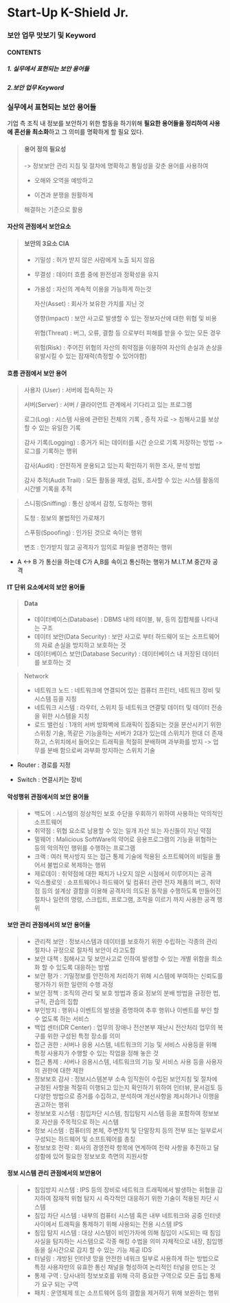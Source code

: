 # Start-Up K-Shield Jr.

### 보안 업무 맛보기 및 Keyword 



#### CONTENTS 

##### 1. 실무에서 표현되는 보안 용어들 

##### 2.보안 업무 Keyword





### 실무에서 표현되는 보안 용어들

기업 측 조직 내 정보를 보안하기 위한 할동을 하기위해 **필요한 용어들을 정리하여 사용에 혼선을 최소화**하고 그 의미를 명확하게 할 필요 있다.



> #### 용어 정의 필요성
>
> -> 정보보안 관리 지침 및 절차에 명확하고 통일성을 갖춘 용어를 사용하여 
>
> - 오해와 오역을 예방하고 
>
> - 이견과 분쟁을 원활하게 
>
> 해결하는 기준으로 활용



#### 자산의 관점에서 보안요소 

> #### 보안의 3요소 CIA
>
> - 기밀성 : 허가 받지 않은 사람에게 노출 되지 않음 
>
> - 무결성 : 데이터 흐름 중에 완전성과 정확성을 유지
>
> - 가용성 : 자신의 계속적 이용을 가능하게 하는것 
>
>   자산(Asset) : 회사가 보유한 가치를 지닌 것 
>
>   영향(Impact) : 보안 사고로 발생할 수 있는 정보자산에 대한 위협 및 비용
>
>   위협(Threat) : 버그, 오류, 결함 등 으로부터 피해를 받을 수 있는 모든 경우
>
>   위험(Risk) : 주어진 위협의 자산의 취약점을 이용하여 자산의 손실과 손상을 유발시킬 수 있는 잠재력(측정할 수 있어야함)



#### 흐름 관점에서 보안 용어

> 사용자 (User) : 서버에 접속하는 자 
>
> 서버(Server) : 서버 / 클라이언트 관계에서 기다리고 있는 프로그램
>
> 로그(Log) : 시스템 사용에 관련된 전체의 기록 , 증적 자료 -> 침해사고를 보상할 수 있는 유일한 기록  
>
> 감사 기록(Logging) : 증거가 되는 데이터를 시간 순으로 기록 저장하는 방법 -> 로그를 기록하는 행위
>
> 감사(Audit) : 안전하게 운용되고 있는지 확인하기 위한 조사, 분석 방법
>
> 감사 추적(Audit Trail) : 모든 활동을 재생, 검토, 조사할 수 있는 시스템 활동의 시간별 기록을 추적 

> 스니핑(Sniffing) : 통신 상에서 감청, 도청하는 행위
>
> 도청 : 정보의 불법적인 가로채기
>
> 스푸핑(Spoofing) : 인가된 것으로 속이는 행위 
>
> 변조 : 인가받지 않고 공격자가 임의로 파일을 변경하는 행위

- A <-> B 가 통신을 하는데 C가 A,B를 속이고 통신하는 행위가 M.I.T.M 중간자 공격



#### IT 단위 요소에서의 보안 용어들 

> #### Data 
>
> - 데이터베이스(Database) : DBMS 내의 테이블, 뷰, 등의 집합체를 나타내는 구조 
> - 데이터 보안(Data Security) : 보안 사고로 부터 하드웨어 또는  소프트웨어의 자료 손실을 방지하고 보호하는 것 
> - 데이터베이스 보안(Database Security) : 데이터베이스 내 저장된 데이터를 보호하는 것 

> Network 
>
> - 네트워크 노드 : 네트워크에 연결되어 있는 컴퓨터 프린터, 네트워크 장비 및 시스템 등을 지칭 
> - 네트워크 시스템 : 라우터, 스위치 등 네트워크 연결및 데이터 및 데이터 전송 을 위한 시스템을 지칭 
> - 로드 밸런싱 : 1개의 서버 방화벽에 트래픽이 집중되는 것을 분산시키기 위한 스위칭 기술, 똑같은 기능을하는 서버가 2대가 있는데 스위치가 한대 더 존재하고, 스위치에서 들어오는 트래픽을 적절히 분배하며 과부화를 방지 -> 업무를 분배 함으로써 과부화 방지하는 스위치 기술

- Router : 경로를 지정

- Switch : 연결시키는 장비 



#### 악성행위 관점에서의 보안 용어들

> - 백도어 : 시스템의 정상적인 보호 수단을 우회하기 위하여 사용하는 악의적인 소프트웨어
> - 취약점 : 위협 요소로 남용할 수 있는 일개 자산 또는 자신들이 지닌 약점 
> - 멀웨어 :  Malicious SoftWare의 약어로 응용프로그램의 기능을 위협하는 등의 악의적인 행위를 수행하는 프로그램
> - 크랙 : 여러 복사방지 또는 접근 통제 기술에 적용된 소프트웨어의 비밀을 풀어서 불법으로 복제하는 행위
> - 제로데이 : 취약점에 대한 패치가 나오지 않은 시점에서 이루어지는 공격
> - 익스플로잇 : 소프트웨어나 하드웨어 및 컴퓨터 관련 전자 제품의 버그, 취약점 등의 설계상 결함을 이용해 공격자의 의도된 동작을 수행하도록 만들어진 절차나 일련의 명령, 스크립트, 프로그램, 조작을 이르기 까지 사용한 공격 행위 

#### 보안 관리 관점에서의 보안 용어들 

> - 관리적 보안 : 정보시스템과 데이터를 보호하기 위한 수립하는 각종의 관리 절차나 규정으로 절차적 보안이 라고도함
> - 보안 대책 : 침해사고 및 보안사고로 인하여 발생할 수 있는 개별 위함을 최소화 할 수 있도록 대응하는 방법
> - 보안 평가 : 기밀정보를 안전하게 처리하기 위해 시스템에 부여하는 신뢰도를 평가하기 위한 일련의 수행 과정
> - 보안 정책 : 조직의 관리 및 보호 방법과 중요 정보의 분배 방법을 규정한 법, 규칙, 관습의 집합
> - 부인방지 : 행위나 이벤트의 발생을 증명하여 추후 행위나 이벤트를 부인 할 수 없도록 하는 서비스 
> - 백업 센터(DR Center) : 업무의 장애나 전산본부 재난시 전산처리 업무의 복구를 위한 구성된 특정 장소를 의미 
> - 접근 권한 : 서버나 응용 시스템, 네트워크의 기능 및 서비스 사용등을 위해 특정 사용자가 수행할 수 있는 작업을 정해 놓은 것 
> - 접근 통제 : 서버나 응용시스템, 네트워크의 기능 및 서비스 사용 등을 사용자의 권한에 대한 제한
> - 정보보호 감사 : 정보시스템본부 소속 임직원이 수립된 보안지침 및 절차에 규정된 사항을 적절히 이행되고 있는지 확인하기 위하여 인터뷰, 문서검토 등 다양한 방법으로 증거를 수집하고, 분석하며 개선사항을 제시하거나 이행을 권고하는 행위 
> - 정보보호 시스템 : 침입차단 시스템, 침입탐지 시스템 등을 포함하여 정보보호 자산을 주목적으로 하는 시스템
> - 정보 시스템 : 컴퓨터의 본체, 주변장치 및 단말장치 등의 전부 또는 일부로서 구성되는 하드웨어 및 소프트웨어를 총칭
> -  정보보호 전략 : 회사의 경영전략 항목에 연계하여 전략 사항을 추진하고 달성함에 있어 필요한 정보보호 측면의 지원사항 



#### 정보 시스템 관리 관점에서의 보안용어

> - 침임방지 시스템 : IPS 등의 장비로 네트워크 트래픽에서 발생하는 위협을 감지하여 잠재적 위협 탐지 시 즉각적인 대응하기 위한 기술이 적용된 차단 시스템 
> - 침입 차단 시스템 : 내부의 컴퓨터 시스템 혹은 내부 네트워크와 공중 인터넷 사이에서 트래픽을 통제하기 위해 사용되는 전용 시스템 IPS
> - 침입 탐지 시스템 : 대상 시스템이 비인가자에 의해 침입이 시도되는 때  침임사실을 탐지하는 시스템으로 각종 해킹 수법을 의미 자체적으로 내장, 침입행동을 실시간으로 감지 할 수 있는 기능 제공 IDS 
> - 터널링 : 개방된 인터넷 망을 안전한 네워크 일부로 사용하게 하는 방법으로 특정 사용자만의 유효한 통신 채널을 형성하여 논리적인 터널을 만드는 것
> - 통제 구역 : 당사내의 정보보호를 위해 극히 중요한 구역으로 모든 출입 통제가 요구 되는 구역
> - 패치 : 운영체제 또는 소프트웨어 등의 결함을 제거하기 위해 보완하는 행위



##### 

